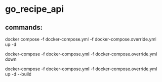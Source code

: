 # go_recipe_api

## commands:

docker compose -f docker-compose.yml -f docker-compose.override.yml up -d

docker-compose -f docker-compose.yml -f docker-compose.override.yml down

docker-compose -f docker-compose.yml -f docker-compose.override.yml up -d --build